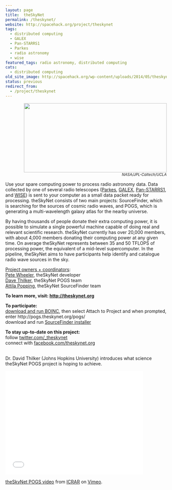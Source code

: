 ```yaml
---
layout: page
title:  theSkyNet
permalink: /theskynet/
website: http://spacehack.org/project/theskynet
tags:
  - distributed computing
  - GALEX
  - Pan-STARRS1
  - Parkes
  - radio astronomy
  - wise
featured_tags: radio astronomy, distributed computing
cats:
  - distributed computing
old_site_image: http://spacehack.org/wp-content/uploads/2014/05/theskynet_large.jpg
status: previous
redirect_from:
  - /project/theskynet
---
```


<div class = "scrape-from-old-wordpress">

<p style="text-align: right;"><img class="alignnone size-full wp-image-2280" src="http://spacehack.org/wp-content/uploads/2014/05/theskynet_large.jpg" alt="" width="446" height="216" srcset="http://spacehack.org/wp-content/uploads/2014/05/theskynet_large.jpg 892w, http://spacehack.org/wp-content/uploads/2014/05/theskynet_large-310x150.jpg 310w" sizes="(max-width: 446px) 100vw, 446px" /><br />
<small><em>NASA/JPL-Caltech/UCLA</em></small></p>
<p>Use your spare computing power to process radio astronomy data. Data collected by one of several radio telescopes (<a href="http://www.csiro.au/Portals/Education/Programs/Parkes-Radio-Telescope/About-the-Dish.aspx" target="_blank">Parkes</a>, <a href="http://www.galex.caltech.edu/about/overview.html" target="_blank">GALEX</a>, <a href="http://pan-starrs.ifa.hawaii.edu/public/home.html" target="_blank">Pan-STARRS1</a>, and <a href="http://wise.ssl.berkeley.edu/mission.html" target="_blank">WISE</a>) is sent to your computer as a small data packet ready for processing. theSkyNet consists of two main projects: SourceFinder, which is searching for the sources of cosmic radio waves, and POGS, which is generating a multi-wavelength galaxy atlas for the nearby universe.</p>
<p>By having thousands of people donate their extra computing power, it is possible to simulate a single powerful machine capable of doing real and relevant scientific research. theSkyNet currently has over 20,000 members, with about 4,000 members donating their computing power at any given time. On average theSkyNet represents between 35 and 50 TFLOPS of processing power, the equivalent of a mid-level supercomputer. In the pipeline, theSkyNet aims to have participants help identify and catalogue radio wave sources in the sky.</p>
<p><span style="text-decoration: underline;">Project owners + coordinators</span>:<br />
<a href="mailto:pete.wheeler@icrar.org">Pete Wheeler</a>, theSkyNet developer<br />
<a href="mailto:dthilker@pha.jhu.edu">Dave Thilker</a>, theSkyNet POGS team<br />
<a href="mailto:attila.popping@icrar.org">Attila Popping</a>, theSkyNet SourceFinder team<br />
<!--supplement--></p>
<p><strong>To learn more, visit: <a href="http://theskynet.org">http://theskynet.org</a><a href="http://einstein.phys.uwm.edu/"><br />
</a></strong></p>
<p><strong>To participate:</strong><br />
  <a href="http://boinc.berkeley.edu/download.php">download and run BOINC</a>, then select Attach to Project and when prompted, enter http://pogs.theskynet.org/pogs/<br />
  download and run <a href="http://www.theskynet.org/pages/download">SourceFinder installer</a><span style="line-height: 1.5em;"> </span></p>
<p><strong>To stay up-to-date on this project:<br />
</strong>  follow <a href="http://twitter.com/_theSkyNet">twitter.com/_theskynet</a><br />
  connect with <a href="http://www.facebook.com/theskynet.org">facebook.com/theskynet.org</a></p>
<p><!--supplement--><br />
Dr. David Thilker (Johns Hopkins University) introduces what science theSkyNet POGS project is hoping to achieve.</p>
<p><iframe src="//player.vimeo.com/video/74438143?byline=0&amp;portrait=0&amp;color=ff9933" width="430" height="323" frameborder="0" allowfullscreen="allowfullscreen"></iframe></p>
<p><a href="http://vimeo.com/74438143">theSkyNet POGS video</a> from <a href="http://vimeo.com/icrar">ICRAR</a> on <a href="https://vimeo.com">Vimeo</a>.</p>


</div>